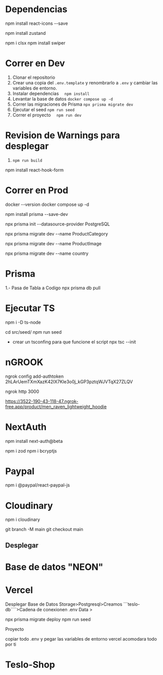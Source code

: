# Dependencias
npm install react-icons --save

npm install zustand

npm i clsx
 npm install swiper
# Correr en Dev
1. Clonar el repositorio
2. Crear una copia del ```.env.template``` y renombrarlo a ```.env``` y cambiar las variables de entorno.
3. Instalar dependencias    ```   npm install   ```
4. Levantar la base de datos ```docker compose up -d```
5. Correr las migraciones de Prisma ```npx prisma migrate dev```
6. Ejecutar el seed ```npm run seed ```
7. Correr el proyecto   ```   npm run dev   ```

# Revision de Warnings para desplegar
1. ```npm run build```


npm install react-hook-form

<!-- En nuestro caso tenemos que activar en Pg admin el puerto -->
<!-- Fernando trabaja con 1 al 6  -->
<!-- Contraseña de 1 al 8 es algo que yo connfigure en PGadmin e password-->
# Correr en Prod
docker --version
docker compose up -d


npm install prisma --save-dev


npx prisma init --datasource-provider PostgreSQL

<!-- npx prisma migrate dev --name <init> -->
npx prisma migrate dev --name ProductCategory
<!-- Volver levantar -->
npx prisma migrate dev --name ProductImage

npx prisma migrate dev --name country


# Prisma
1.- Pasa de Tabla a Codigo 
npx prisma db pull

# Ejecutar TS

npm i -D ts-node

cd src/seed/
npm run seed

- crear un tsconfing para que funcione el script
npx tsc --init


# nGROOK
<!-- descomprimimos yy ejecutamos -->
<!-- autenticamos -->
ngrok config add-authtoken 2hLArUemTXmXazK42IX7Kle3o0j_kGP3pztqWJVTqX27ZLQV
<!-- ngrok http http://localhost:8080 -->
<!-- ngrok http http://localhost:3000 -->
<!-- puerto y obtenemos url-->
ngrok http 3000



<!-- juntamos la url  para ponerlo en  https://www.opengraph.xyz/url/https%3A%2F%2F3522-190-43-118-47.ngrok-free.app%2Fproduct%2Fmen_raven_lightweight_hoodie -->
https://3522-190-43-118-47.ngrok-free.app/product/men_raven_lightweight_hoodie


# NextAuth
<!-- npm install next-auth -->
npm install next-auth@beta

<!-- openssl rand -base64 32 -->

npm i zod
npm i bcryptjs

# Paypal
npm i @paypal/react-paypal-js

# Cloudinary
npm i cloudinary

<!-- Subir a Git  -->
git branch -M main
git checkout main

## Desplegar
# Base de datos  "NEON"
# Vercel
Desplegar Base de Datos
Storage>Postgresql>Creamos ```teslo-db````>Cadena de conexionen .env
Data >
<!-- Crea en la base de datos remota o de produccion -->
npx prisma migrate deploy
npm run seed

Proyecto

copiar todo .env y pegar las variables de entorno vercel acomodara todo por ti
# Teslo-Shop
